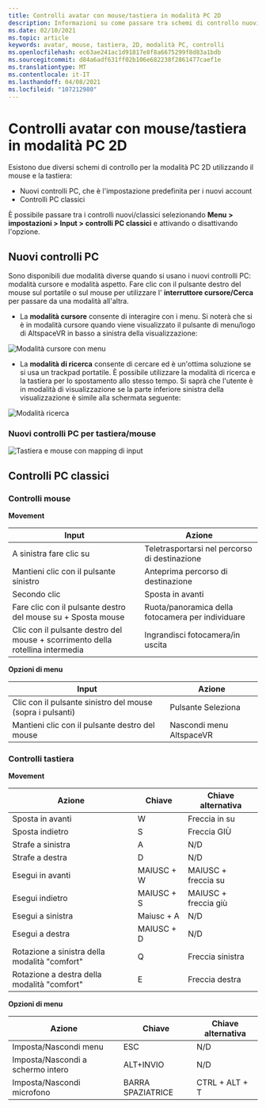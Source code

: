 ```yaml
---
title: Controlli avatar con mouse/tastiera in modalità PC 2D
description: Informazioni su come passare tra schemi di controllo nuovi e classici per spostare gli avatar con il mouse e la tastiera in modalità PC 2D.
ms.date: 02/10/2021
ms.topic: article
keywords: avatar, mouse, tastiera, 2D, modalità PC, controlli
ms.openlocfilehash: ec63ae241ac1d91817e8f8a6675299f8d83a1bdb
ms.sourcegitcommit: d84a6adf631ff02b106e682238f2861477caef1e
ms.translationtype: MT
ms.contentlocale: it-IT
ms.lasthandoff: 04/08/2021
ms.locfileid: "107212980"
---
```

# <a name="avatar-controls-with-mousekeyboard-in-2d-pc-mode"></a>Controlli avatar con mouse/tastiera in modalità PC 2D

Esistono due diversi schemi di controllo per la modalità PC 2D utilizzando il mouse e la tastiera:
* Nuovi controlli PC, che è l'impostazione predefinita per i nuovi account
* Controlli PC classici

È possibile passare tra i controlli nuovi/classici selezionando **Menu > impostazioni > Input > controlli PC classici** e attivando o disattivando l'opzione.

## <a name="new-pc-controls"></a>Nuovi controlli PC

Sono disponibili due modalità diverse quando si usano i nuovi controlli PC: modalità cursore e modalità aspetto. Fare clic con il pulsante destro del mouse sul portatile o sul mouse per utilizzare l' **interruttore cursore/Cerca** per passare da una modalità all'altra.

* La **modalità cursore** consente di interagire con i menu. Si noterà che si è in modalità cursore quando viene visualizzato il pulsante di menu/logo di AltspaceVR in basso a sinistra della visualizzazione:

![Modalità cursore con menu](images/avatar-controls-img-01.png)

* La **modalità di ricerca** consente di cercare ed è un'ottima soluzione se si usa un trackpad portatile. È possibile utilizzare la modalità di ricerca e la tastiera per lo spostamento allo stesso tempo. Si saprà che l'utente è in modalità di visualizzazione se la parte inferiore sinistra della visualizzazione è simile alla schermata seguente:

![Modalità ricerca](images/avatar-controls-img-02.png)

### <a name="new-pc-controls-for-keyboard--mouse"></a>Nuovi controlli PC per tastiera/mouse

![Tastiera e mouse con mapping di input](images/avatar-controls-img-03.png)

## <a name="classic-pc-controls"></a>Controlli PC classici 

### <a name="mouse-controls"></a>Controlli mouse

**Movement**

| Input | Azione |
|---|---|
| A sinistra fare clic su | Teletrasportarsi nel percorso di destinazione |
| Mantieni clic con il pulsante sinistro | Anteprima percorso di destinazione |
| Secondo clic | Sposta in avanti |
| Fare clic con il pulsante destro del mouse su + Sposta mouse | Ruota/panoramica della fotocamera per individuare |
| Clic con il pulsante destro del mouse + scorrimento della rotellina intermedia | Ingrandisci fotocamera/in uscita |

**Opzioni di menu**

| Input | Azione |
|---|---|
| Clic con il pulsante sinistro del mouse (sopra i pulsanti) | Pulsante Seleziona |
| Mantieni clic con il pulsante destro del mouse | Nascondi menu AltspaceVR |

### <a name="keyboard-controls"></a>Controlli tastiera

**Movement**

| Azione | Chiave | Chiave alternativa |
|---|---|---|
| Sposta in avanti | W | Freccia in su |
| Sposta indietro | S | Freccia GIÙ |
| Strafe a sinistra | A | N/D |
| Strafe a destra | D | N/D |
| Esegui in avanti | MAIUSC + W | MAIUSC + freccia su |
| Esegui indietro | MAIUSC + S | MAIUSC + freccia giù |
| Esegui a sinistra | Maiusc + A | N/D |
| Esegui a destra | MAIUSC + D | N/D |
| Rotazione a sinistra della modalità "comfort" | Q | Freccia sinistra |
| Rotazione a destra della modalità "comfort" | E | Freccia destra |

**Opzioni di menu**

| Azione | Chiave | Chiave alternativa |
|---|---|---|
| Imposta/Nascondi menu | ESC | N/D |
| Imposta/Nascondi a schermo intero | ALT+INVIO | N/D |
| Imposta/Nascondi microfono | BARRA SPAZIATRICE | CTRL + ALT + T |
